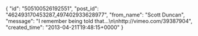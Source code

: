  {
   "id": "505100526192551",
   "post_id": "462493170453287_497402933628977",
   "from_name": "Scott Duncan",
   "message": "I remember being told that...\n\nhttp://vimeo.com/39387904",
   "created_time": "2013-04-21T19:48:15+0000"
 }

